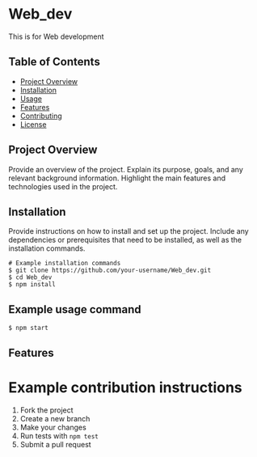 # Web_dev

This is for Web development

## Table of Contents

- [Project Overview](#project-overview)
- [Installation](#installation)
- [Usage](#usage)
- [Features](#features)
- [Contributing](#contributing)
- [License](#license)

## Project Overview

Provide an overview of the project. Explain its purpose, goals, and any relevant background information. Highlight the main features and technologies used in the project.

## Installation

Provide instructions on how to install and set up the project. Include any dependencies or prerequisites that need to be installed, as well as the installation commands.

```shell
# Example installation commands
$ git clone https://github.com/your-username/Web_dev.git
$ cd Web_dev
$ npm install
```

## Example usage command

```shell
$ npm start
```

## Features


# Example contribution instructions
1. Fork the project
2. Create a new branch
3. Make your changes
4. Run tests with `npm test`
5. Submit a pull request


